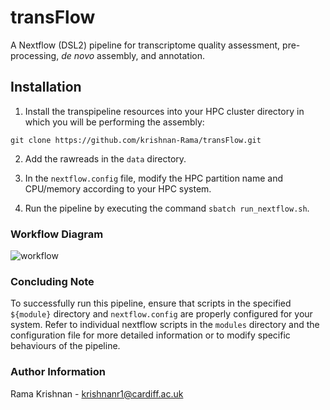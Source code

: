 # transFlow
A Nextflow (DSL2) pipeline for transcriptome quality assessment, pre-processing, _de novo_ assembly, and annotation.

## Installation

1. Install the transpipeline resources into your HPC cluster directory in which you will be performing the assembly:  

```
git clone https://github.com/krishnan-Rama/transFlow.git
```

2. Add the rawreads in the `data` directory.  

3. In the `nextflow.config` file, modify the HPC partition name and CPU/memory according to your HPC system.

4. Run the pipeline by executing the command `sbatch run_nextflow.sh`.  


### Workflow Diagram
![workflow](https://github.com/krishnan-Rama/transpipeline_containerised/assets/104147619/892ae381-69b3-45e8-a485-ccd50cf1794a)


### Concluding Note

To successfully run this pipeline, ensure that scripts in the specified `${module}` directory and `nextflow.config` are properly configured for your system. Refer to individual nextflow scripts in the `modules` directory and the configuration file for more detailed information or to modify specific behaviours of the pipeline.

### Author Information

Rama Krishnan - krishnanr1@cardiff.ac.uk
